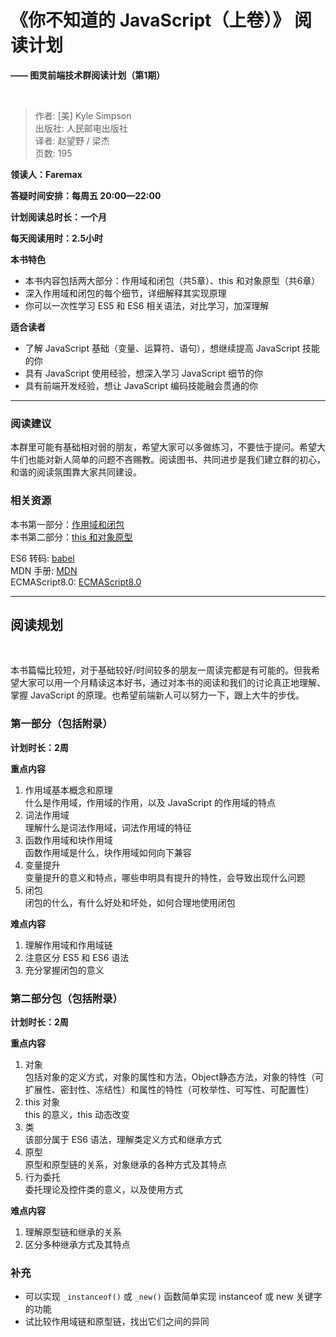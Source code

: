 # 《你不知道的 JavaScript（上卷）》 阅读计划

__—— 图灵前端技术群阅读计划（第1期）__

<br>

>作者: [美] Kyle Simpson<br/>
出版社: 人民邮电出版社<br/>
译者: 赵望野 / 梁杰<br/>
页数: 195

__领读人：Faremax__

**答疑时间安排：每周五 20:00—22:00**

**计划阅读总时长：一个月**

**每天阅读用时：2.5小时**

**本书特色**

- 本书内容包括两大部分：作用域和闭包（共5章）、this 和对象原型（共6章）
- 深入作用域和闭包的每个细节，详细解释其实现原理
- 你可以一次性学习 ES5 和 ES6 相关语法，对比学习，加深理解

**适合读者**

- 了解 JavaScript 基础（变量、运算符、语句），想继续提高 JavaScript 技能的你
- 具有 JavaScript 使用经验，想深入学习 JavaScript 细节的你
- 具有前端开发经验，想让 JavaScript 编码技能融会贯通的你

___

### 阅读建议　

本群里可能有基础相对弱的朋友，希望大家可以多做练习，不要怯于提问。希望大牛们也能对新人简单的问题不吝赐教。阅读图书、共同进步是我们建立群的初心，和谐的阅读氛围靠大家共同建设。

### 相关资源

本书第一部分：[作用域和闭包](https://github.com/getify/You-Dont-Know-JS/tree/1ed-zh-CN/scope%20%26%20closures)  
本书第二部分：[this 和对象原型](https://github.com/getify/You-Dont-Know-JS/tree/1ed-zh-CN/this%20%26%20object%20prototypes)

ES6 转码: [babel](https://babeljs.io/)  
MDN 手册: [MDN](https://developer.mozilla.org/zh-CN/)  
ECMAScript8.0: [ECMAScript8.0](http://www.ecma-international.org/ecma-262/8.0/)

---

## 阅读规划

<br>

本书篇幅比较短，对于基础较好/时间较多的朋友一周读完都是有可能的。但我希望大家可以用一个月精读这本好书，通过对本书的阅读和我们的讨论真正地理解、掌握 JavaScript 的原理。也希望前端新人可以努力一下，跟上大牛的步伐。

### 第一部分（包括附录）

**计划时长：2周**

__重点内容__

1. 作用域基本概念和原理  
什么是作用域，作用域的作用，以及 JavaScript 的作用域的特点
2. 词法作用域  
理解什么是词法作用域，词法作用域的特征
3. 函数作用域和块作用域  
函数作用域是什么，块作用域如何向下兼容
4. 变量提升  
变量提升的意义和特点，哪些申明具有提升的特性，会导致出现什么问题
5. 闭包  
闭包的什么，有什么好处和坏处，如何合理地使用闭包

__难点内容__

1. 理解作用域和作用域链
2. 注意区分 ES5 和 ES6 语法
3. 充分掌握闭包的意义

### 第二部分包（包括附录）

**计划时长：2周**

__重点内容__

1. 对象  
包括对象的定义方式，对象的属性和方法，Object静态方法，对象的特性（可扩展性、密封性、冻结性）和属性的特性（可枚举性、可写性、可配置性）
2. this 对象  
this 的意义，this 动态改变
3. 类  
该部分属于 ES6 语法，理解类定义方式和继承方式
4. 原型  
原型和原型链的关系，对象继承的各种方式及其特点
5. 行为委托  
委托理论及控件类的意义，以及使用方式

__难点内容__

1. 理解原型链和继承的关系
2. 区分多种继承方式及其特点

### 补充

- 可以实现 `_instanceof()` 或 `_new()` 函数简单实现 instanceof 或 new 关键字的功能
- 试比较作用域链和原型链，找出它们之间的异同





